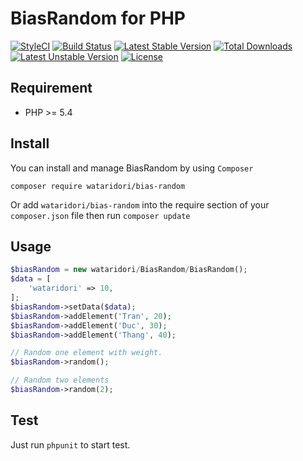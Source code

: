 BiasRandom for PHP
==========
[![StyleCI](https://styleci.io/repos/32437387/shield)](https://styleci.io/repos/32437387)
[![Build Status](https://travis-ci.org/wataridori/bias-random.svg)](https://travis-ci.org/wataridori/bias-random)
[![Latest Stable Version](https://poser.pugx.org/wataridori/bias-random/v/stable.svg)](https://packagist.org/packages/wataridori/bias-random)
[![Total Downloads](https://poser.pugx.org/wataridori/bias-random/downloads.svg)](https://packagist.org/packages/wataridori/bias-random)
[![Latest Unstable Version](https://poser.pugx.org/wataridori/bias-random/v/unstable.svg)](https://packagist.org/packages/wataridori/bias-random)
[![License](https://poser.pugx.org/wataridori/bias-random/license.svg)](https://packagist.org/packages/wataridori/bias-random)

## Requirement
* PHP >= 5.4

## Install

You can install and manage BiasRandom by using `Composer`

```
composer require wataridori/bias-random
```

Or add `wataridori/bias-random` into the require section of your `composer.json` file then run `composer update`

## Usage

```php
$biasRandom = new wataridori/BiasRandom/BiasRandom();
$data = [
    'wataridori' => 10,
];
$biasRandom->setData($data);
$biasRandom->addElement('Tran', 20);
$biasRandom->addElement('Duc', 30);
$biasRandom->addElement('Thang', 40);

// Random one element with weight.
$biasRandom->random();

// Random two elements
$biasRandom->random(2);
```

## Test
Just run `phpunit` to start test.
